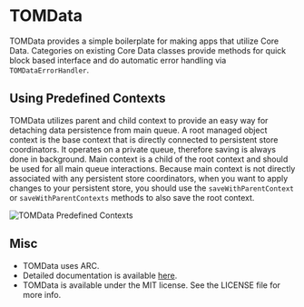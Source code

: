 TOMData
=======

TOMData provides a simple boilerplate for making apps that utilize Core Data. Categories on existing Core Data classes provide methods for quick block based interface and do automatic error handling via `TOMDataErrorHandler`.

Using Predefined Contexts
-------------------------

TOMData utilizes parent and child context to provide an easy way for detaching data persistence from main queue. A root managed object context is the base context that is directly connected to persistent store coordinators. It operates on a private queue, therefore saving is always done in background. Main context is a child of the root context and should be used for all main queue interactions. Because main context is not directly associated with any persistent store coordinators, when you want to apply changes to your persistent store, you should use the `saveWithParentContext` or `saveWithParentContexts` methods to also save the root context.

![TOMData Predefined Contexts](http://f.cl.ly/items/0C0g3R362k3z1h3P1Q3c/TOMData.png "TOMData Predefined Contexts")

Misc
----

* TOMData uses ARC.
* Detailed documentation is available [here](http://tomazsh.github.com/TOMData/).
* TOMData is available under the MIT license. See the LICENSE file for more info.